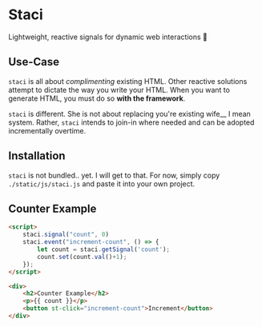 # Staci
Lightweight, reactive signals for dynamic web interactions 💄

## Use-Case
`staci` is all about *complimenting* existing HTML. Other reactive solutions attempt to dictate the way you write your HTML. When you want to generate HTML, you must do so **with the framework**.

`staci` is different. She is not about replacing you're existing wife__ I mean system. Rather, `staci` intends to join-in where needed and can be adopted incrementally overtime.


## Installation
`staci` is not bundled.. yet. I will get to that. For now, simply copy `./static/js/staci.js` and paste it into your own project.


## Counter Example
```html
<script>
    staci.signal("count", 0)
    staci.event("increment-count", () => {
        let count = staci.getSignal('count');
        count.set(count.val()+1);
    });
</script>

<div>
    <h2>Counter Example</h2>
    <p>{{ count }}</p>
    <button st-click="increment-count">Increment</button>
</div>
```
